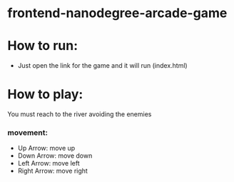 frontend-nanodegree-arcade-game
===============================
# How to run:
  * Just open the link for the game and it will run (index.html)

# How to play:
  You must reach to the river avoiding the enemies
### movement:
   * Up Arrow: move up
   * Down Arrow: move down
   * Left Arrow: move left
   * Right Arrow: move right 